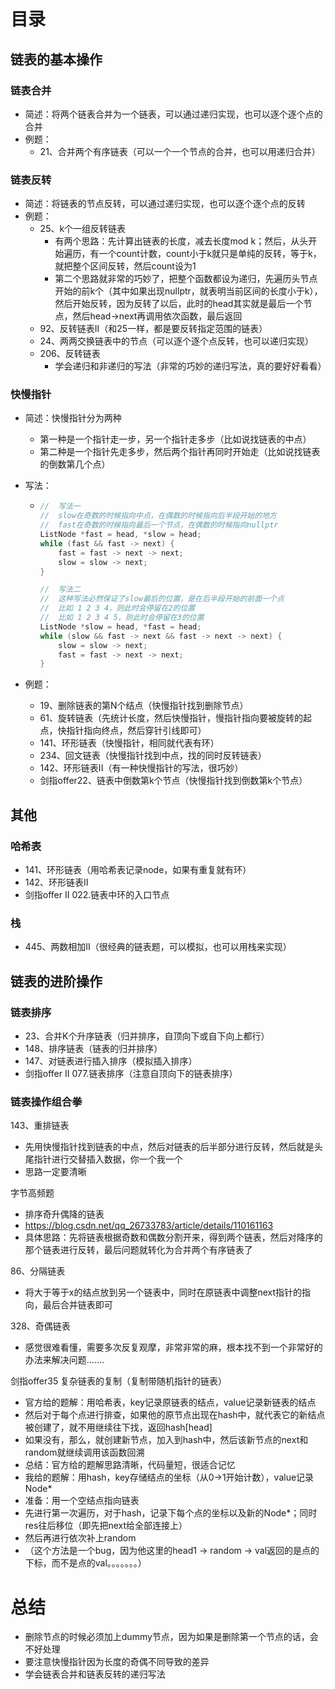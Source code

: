 # 目录

## 链表的基本操作

### 链表合并

- 简述：将两个链表合并为一个链表，可以通过递归实现，也可以逐个逐个点的合并
- 例题：
  - 21、合并两个有序链表（可以一个一个节点的合并，也可以用递归合并）





### 链表反转

- 简述：将链表的节点反转，可以通过递归实现，也可以逐个逐个点的反转
- 例题：
  - 25、k个一组反转链表
    - 有两个思路：先计算出链表的长度，减去长度mod k；然后，从头开始遍历，有一个count计数，count小于k就只是单纯的反转，等于k，就把整个区间反转，然后count设为1
    - 第二个思路就非常的巧妙了，把整个函数都设为递归，先遍历头节点开始的前k个（其中如果出现nullptr，就表明当前区间的长度小于k），然后开始反转，因为反转了以后，此时的head其实就是最后一个节点，然后head->next再调用依次函数，最后返回
  - 92、反转链表II（和25一样，都是要反转指定范围的链表）
  - 24、两两交换链表中的节点（可以逐个逐个点反转，也可以递归实现）
  - 206、反转链表
    - 学会递归和非递归的写法（非常的巧妙的递归写法，真的要好好看看）





### 快慢指针

- 简述：快慢指针分为两种

  - 第一种是一个指针走一步，另一个指针走多步（比如说找链表的中点）
  - 第二种是一个指针先走多步，然后两个指针再同时开始走（比如说找链表的倒数第几个点）

- 写法：

  - ```cpp
    //	写法一
    //	slow在奇数的时候指向中点，在偶数的时候指向后半段开始的地方
    //	fast在奇数的时候指向最后一个节点，在偶数的时候指向nullptr
    ListNode *fast = head, *slow = head;
    while (fast && fast -> next) {
        fast = fast -> next -> next;
        slow = slow -> next;
    }
    
    //	写法二
    //	这种写法必然保证了slow最后的位置，是在后半段开始的前面一个点
    //	比如 1 2 3 4，则此时会停留在2的位置
    //	比如 1 2 3 4 5，则此时会停留在3的位置
    ListNode *slow = head, *fast = head;
    while (slow && fast -> next && fast -> next -> next) {
        slow = slow -> next;
    	fast = fast -> next -> next;
    }
    ```

- 例题：

  - 19、删除链表的第N个结点（快慢指针找到删除节点）
  - 61、旋转链表（先统计长度，然后快慢指针，慢指针指向要被旋转的起点，快指针指向终点，然后穿针引线即可）
  - 141、环形链表（快慢指针，相同就代表有环）
  - 234、回文链表（快慢指针找到中点，找的同时反转链表）
  - 142、环形链表II（有一种快慢指针的写法，很巧妙）
  - 剑指offer22、链表中倒数第k个节点（快慢指针找到倒数第k个节点）





## 其他

### 哈希表

- 141、环形链表（用哈希表记录node，如果有重复就有环）
- 142、环形链表II
- 剑指offer II 022.链表中环的入口节点





### 栈

- 445、两数相加II（很经典的链表题，可以模拟，也可以用栈来实现）







## 链表的进阶操作

### 链表排序

- 23、合并K个升序链表（归并排序，自顶向下或自下向上都行）
- 148、排序链表（链表的归并排序）
- 147、对链表进行插入排序（模拟插入排序）
- 剑指offer II 077.链表排序（注意自顶向下的链表排序）





### 链表操作组合拳

143、重排链表

- 先用快慢指针找到链表的中点，然后对链表的后半部分进行反转，然后就是头尾指针进行交替插入数据，你一个我一个
- 思路一定要清晰



字节高频题
- 排序奇升偶降的链表
- https://blog.csdn.net/qq_26733783/article/details/110161163
- 具体思路：先将链表根据奇数和偶数分割开来，得到两个链表，然后对降序的那个链表进行反转，最后问题就转化为合并两个有序链表了



86、分隔链表

- 将大于等于x的结点放到另一个链表中，同时在原链表中调整next指针的指向，最后合并链表即可



328、奇偶链表

- 感觉很难看懂，需要多次反复观摩，非常非常的麻，根本找不到一个非常好的办法来解决问题.......



剑指offer35 复杂链表的复制（复制带随机指针的链表）
- 官方给的题解：用哈希表，key记录原链表的结点，value记录新链表的结点
- 然后对于每个点进行排查，如果他的原节点出现在hash中，就代表它的新结点被创建了，就不用继续往下找，返回hash[head]
- 如果没有，那么，就创建新节点，加入到hash中，然后该新节点的next和random就继续调用该函数回溯
- 总结：官方给的题解思路清晰，代码量短，很适合记忆
- 我给的题解：用hash，key存储结点的坐标（从0->1开始计数），value记录Node*
- 准备：用一个空结点指向链表
- 先进行第一次遍历，对于hash，记录下每个点的坐标以及新的Node*；同时res往后移位（即先把next给全部连接上）
- 然后再进行依次补上random
- （这个方法是一个bug，因为他这里的head1 -> random -> val返回的是点的下标，而不是点的val。。。。。。。）







# 总结

- 删除节点的时候必须加上dummy节点，因为如果是删除第一个节点的话，会不好处理
- 要注意快慢指针因为长度的奇偶不同导致的差异
- 学会链表合并和链表反转的递归写法
